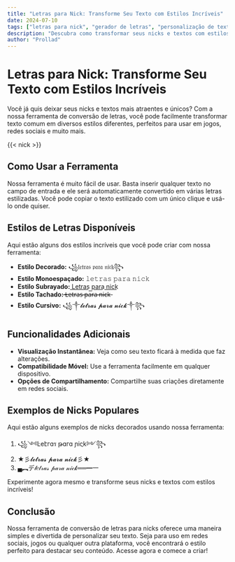 ```yaml
---
title: "Letras para Nick: Transforme Seu Texto com Estilos Incríveis"
date: 2024-07-10
tags: ["letras para nick", "gerador de letras", "personalização de texto"]
description: "Descubra como transformar seus nicks e textos com estilos únicos e criativos usando nossa ferramenta de conversão de letras."
author: "Prollad"
---
```


# Letras para Nick: Transforme Seu Texto com Estilos Incríveis

Você já quis deixar seus nicks e textos mais atraentes e únicos? Com a nossa ferramenta de conversão de letras, você pode facilmente transformar texto comum em diversos estilos diferentes, perfeitos para usar em jogos, redes sociais e muito mais.

{{< nick >}}

## Como Usar a Ferramenta

Nossa ferramenta é muito fácil de usar. Basta inserir qualquer texto no campo de entrada e ele será automaticamente convertido em várias letras estilizadas. Você pode copiar o texto estilizado com um único clique e usá-lo onde quiser.

## Estilos de Letras Disponíveis

Aqui estão alguns dos estilos incríveis que você pode criar com nossa ferramenta:

- **Estilo Decorado:** ꧁𝔩𝔢𝔱𝔯𝔞𝔰 𝔭𝔞𝔯𝔞 𝔫𝔦𝔠𝔨꧂
- **Estilo Monoespaçado:** 𝚕𝚎𝚝𝚛𝚊𝚜 𝚙𝚊𝚛𝚊 𝚗𝚒𝚌𝚔
- **Estilo Subrayado:** L͟e͟t͟r͟a͟s͟ p͟a͟r͟a͟ n͟i͟c͟k͟
- **Estilo Tachado:** ̶L̶̶e̶̶t̶̶r̶̶a̶̶s̶̶ ̶̶p̶̶a̶̶r̶̶a̶̶ ̶̶n̶̶i̶̶c̶̶k̶
- **Estilo Cursivo:** ꧁༒𝓵𝓮𝓽𝓻𝓪𝓼 𝓹𝓪𝓻𝓪 𝓷𝓲𝓬𝓴༒꧂

## Funcionalidades Adicionais

- **Visualização Instantânea:** Veja como seu texto ficará à medida que faz alterações.
- **Compatibilidade Móvel:** Use a ferramenta facilmente em qualquer dispositivo.
- **Opções de Compartilhamento:** Compartilhe suas criações diretamente em redes sociais.

## Exemplos de Nicks Populares

Aqui estão alguns exemplos de nicks decorados usando nossa ferramenta:

1. ꧁༺Ŀeէгɑร թɑгɑ ɲiςk༻꧂
2. ★彡𝓵𝓮𝓽𝓻𝓪𝓼 𝓹𝓪𝓻𝓪 𝓷𝓲𝓬𝓴彡★
3. ▄︻デ𝓁𝑒𝓉𝓇𝒶𝓈 𝓅𝒶𝓇𝒶 𝓃𝒾𝒸𝓀══━一

Experimente agora mesmo e transforme seus nicks e textos com estilos incríveis!

## Conclusão

Nossa ferramenta de conversão de letras para nicks oferece uma maneira simples e divertida de personalizar seu texto. Seja para uso em redes sociais, jogos ou qualquer outra plataforma, você encontrará o estilo perfeito para destacar seu conteúdo. Acesse agora e comece a criar!